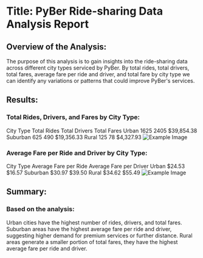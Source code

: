 
# Title: PyBer Ride-sharing Data Analysis Report


## Overview of the Analysis: 

The purpose of this analysis is to gain insights into the ride-sharing data across different city types serviced by PyBer. By total rides, total drivers, total fares, average fare per ride and driver, and total fare by city type we can identify any variations or patterns that could improve PyBer's services.

## Results:

### Total Rides, Drivers, and Fares by City Type:
City Type	Total Rides	Total Drivers	Total Fares
Urban	1625	2405	$39,854.38
Suburban	625	490	$19,356.33
Rural	125	78	$4,327.93
![Example Image](images/example.png)


### Average Fare per Ride and Driver by City Type:
City Type	Average Fare per Ride	Average Fare per Driver
Urban	$24.53	$16.57
Suburban	$30.97	$39.50
Rural	$34.62	$55.49
![Example Image](images/example.png)

 
## Summary:

### Based on the analysis:
Urban cities have the highest number of rides, drivers, and total fares. 
Suburban areas have the highest average fare per ride and driver, suggesting higher demand for premium services or further distance.
Rural areas generate a smaller portion of total fares, they have the highest average fare per ride and driver. 
